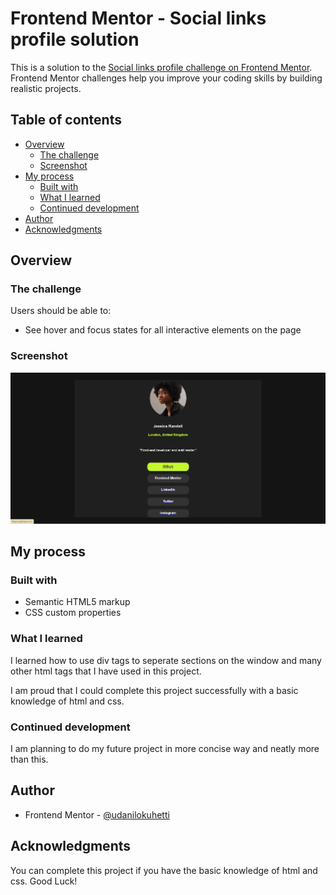 # Frontend Mentor - Social links profile solution

This is a solution to the [Social links profile challenge on Frontend Mentor](https://www.frontendmentor.io/challenges/social-links-profile-UG32l9m6dQ). Frontend Mentor challenges help you improve your coding skills by building realistic projects. 

## Table of contents

- [Overview](#overview)
  - [The challenge](#the-challenge)
  - [Screenshot](#screenshot)
- [My process](#my-process)
  - [Built with](#built-with)
  - [What I learned](#what-i-learned)
  - [Continued development](#continued-development)
- [Author](#author)
- [Acknowledgments](#acknowledgments)

## Overview

### The challenge

Users should be able to:

- See hover and focus states for all interactive elements on the page

### Screenshot

![](./screenshot.jpg)

## My process

### Built with

- Semantic HTML5 markup
- CSS custom properties

### What I learned

I learned how to use div tags to seperate sections on the window and many other html tags that I have used in this project.

I am proud that I could complete this project successfully with a basic knowledge of html and css.

### Continued development

I am planning to do my future project in more concise way and neatly more than this.

## Author

- Frontend Mentor - [@udanilokuhetti](https://www.frontendmentor.io/profile/@udanilokuhetti)

## Acknowledgments

You can complete this project if you have the basic knowledge of html and css. Good Luck!

